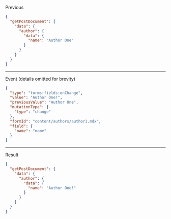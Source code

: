 Previous
```json
{
  "getPostDocument": {
    "data": {
      "author": {
        "data": {
          "name": "Author One"
        }
      }
    }
  }
}
```
---

Event (details omitted for brevity)
```json
{
  "type": "forms:fields:onChange",
  "value": "Author One!",
  "previousValue": "Author One",
  "mutationType": {
    "type": "change"
  },
  "formId": "content/authors/author1.mdx",
  "field": {
    "name": "name"
  }
}
```
---

Result
```json
{
  "getPostDocument": {
    "data": {
      "author": {
        "data": {
          "name": "Author One!"
        }
      }
    }
  }
}
```